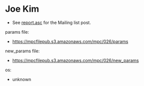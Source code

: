 # Joe Kim
* See [report.asc](./report.asc) for the Mailing list post.

params file:
* https://mpcfilepub.s3.amazonaws.com/mpc/026/params

new_params file:
* https://mpcfilepub.s3.amazonaws.com/mpc/026/new_params

os: 
* unknown
